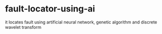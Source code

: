 # fault-locator-using-ai
it locates fault using artificial neural network, genetic algorithm and discrete wavelet transform   
